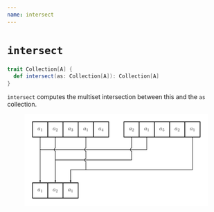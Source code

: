 ```yaml
---
name: intersect
---
```


# `intersect`

~~~ scala
trait Collection[A] {
  def intersect(as: Collection[A]): Collection[A]
}
~~~

`intersect` computes the multiset intersection between this and the `as` collection.

<figure class="diagram">
  <img src="images/intersect.svg" alt="intersect function">
  <!-- <figcaption class="diagram-desc"></figcaption> -->
</figure>
